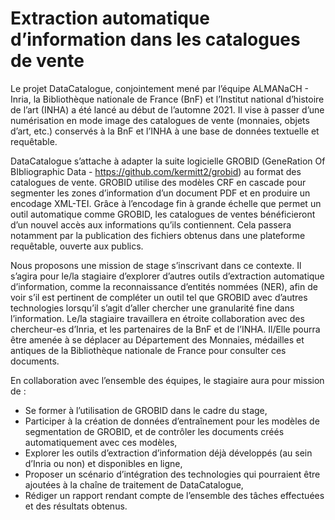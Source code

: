 # Extraction automatique d’information dans les catalogues de vente

Le projet DataCatalogue, conjointement mené par l’équipe ALMANaCH - Inria, la Bibliothèque nationale de France (BnF) et l’Institut national d’histoire de l’art (INHA) a été lancé au début de l’automne 2021. Il vise à passer d’une numérisation en mode image des catalogues de vente (monnaies, objets d’art, etc.) conservés à la BnF et l’INHA à une base de données textuelle et requêtable. 

DataCatalogue s’attache à adapter la suite logicielle GROBID (GeneRation Of BIbliographic Data - https://github.com/kermitt2/grobid) au format des catalogues de vente. GROBID utilise des modèles CRF en cascade pour segmenter les zones d’information d’un document PDF et en produire un encodage XML-TEI. Grâce à l’encodage fin à grande échelle que permet un outil automatique comme GROBID, les catalogues de ventes bénéficieront d’un nouvel accès aux informations qu’ils contiennent. Cela passera notamment par la publication des fichiers obtenus dans une plateforme requêtable, ouverte aux publics. 

Nous proposons une mission de stage s’inscrivant dans ce contexte. Il s’agira pour le/la stagiaire d’explorer d’autres outils d’extraction automatique d’information, comme la reconnaissance d’entités nommées (NER), afin de voir s’il est pertinent de compléter un outil tel que GROBID avec d’autres technologies lorsqu’il s’agit d’aller chercher une granularité fine dans l’information. Le/la stagiaire travaillera en étroite collaboration avec des chercheur-es d’Inria, et les partenaires de la BnF et de l’INHA. Il/Elle pourra être amenée à se déplacer au Département des Monnaies, médailles et antiques de la Bibliothèque nationale de France pour consulter ces documents.

En collaboration avec l’ensemble des équipes, le stagiaire aura pour mission de :

* Se former à l’utilisation de GROBID dans le cadre du stage,
* Participer à la création de données d’entraînement pour les modèles de segmentation de GROBID, et de contrôler les documents créés automatiquement avec ces modèles,
* Explorer les outils d’extraction d’information déjà développés (au sein d’Inria ou non) et disponibles en ligne,
* Proposer un scénario d’intégration des technologies qui pourraient être ajoutées à la chaîne de traitement de DataCatalogue,
* Rédiger un rapport rendant compte de l’ensemble des tâches effectuées et des résultats obtenus.
